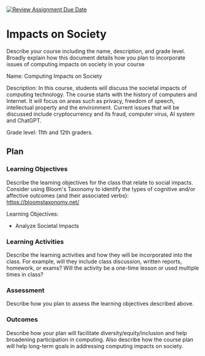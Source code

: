 [![Review Assignment Due Date](https://classroom.github.com/assets/deadline-readme-button-24ddc0f5d75046c5622901739e7c5dd533143b0c8e959d652212380cedb1ea36.svg)](https://classroom.github.com/a/ZbDEPIzT)
# Impacts on Society

Describe your course including the name, description, and grade level. Broadly explain how this document details how you plan to incorporate issues of computing impacts on society in your course

Name: Computing Impacts on Society

Description: In this course, students will discuss the societal impacts of computing technology. The course starts with the history of computers and Internet. It will focus on areas such as privacy, freedom of speech, intellectual property and the environment. Current issues that will be discussed include cryptocurrency and its fraud, computer virus, AI system and ChatGPT.

Grade level: 11th and 12th graders. 

## Plan

### Learning Objectives

Describe the learning objectives for the class that relate to social impacts. Consider using Bloom's Taxonomy to identify the types of cognitive and/or affective outcomes (and their associated verbs): https://bloomstaxonomy.net/

Learning Objectives:

* Analyze Societal Impacts 

### Learning Activities

Describe the learning activities and how they will be incorporated into the class. For example, will they include class discussion, written reports, homework, or exams? Will the activity be a one-time lesson or used multiple times in class?

### Assessment

Describe how you plan to assess the learning objectives described above.

### Outcomes

Describe how your plan will facilitate diversity/equity/inclusion and help broadening participation in computing. Also describe how the course plan will help long-term goals in addressing computing impacts on society.
